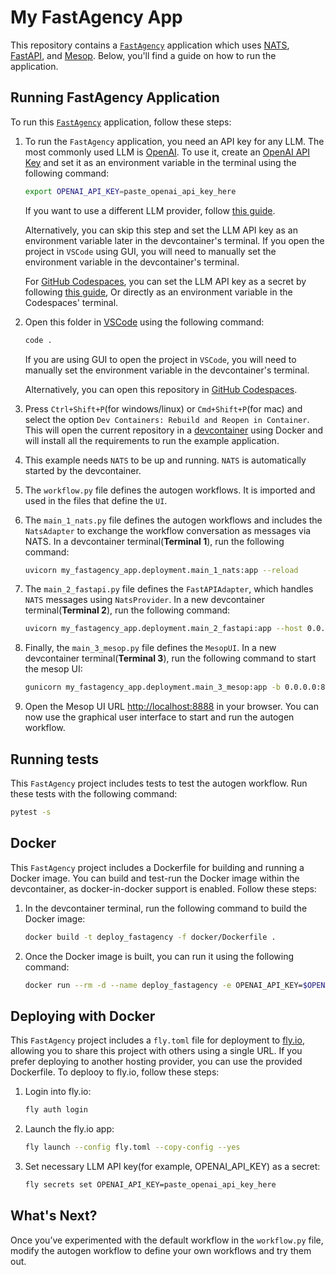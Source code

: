 # My FastAgency App

This repository contains a [`FastAgency`](https://github.com/airtai/fastagency) application which uses [NATS](https://nats.io/), [FastAPI](https://fastapi.tiangolo.com/), and [Mesop](https://google.github.io/mesop/). Below, you'll find a guide on how to run the application.

## Running FastAgency Application

To run this [`FastAgency`](https://github.com/airtai/fastagency) application, follow these steps:

1. To run the `FastAgency` application, you need an API key for any LLM. The most commonly used LLM is [OpenAI](https://platform.openai.com/docs/models). To use it, create an [OpenAI API Key](https://openai.com/index/openai-api/) and set it as an environment variable in the terminal using the following command:

   ```bash
   export OPENAI_API_KEY=paste_openai_api_key_here
   ```

   If you want to use a different LLM provider, follow [this guide](https://fastagency.ai/latest/user-guide/runtimes/autogen/using_non_openai_models/).

   Alternatively, you can skip this step and set the LLM API key as an environment variable later in the devcontainer's terminal. If you open the project in `VSCode` using GUI, you will need to manually set the environment variable in the devcontainer's terminal.

   For [GitHub Codespaces](https://github.com/features/codespaces), you can set the LLM API key as a secret by following [this guide](https://docs.github.com/en/codespaces/setting-up-your-project-for-codespaces/configuring-dev-containers/specifying-recommended-secrets-for-a-repository), Or directly as an environment variable in the Codespaces' terminal.

2. Open this folder in [VSCode](https://code.visualstudio.com/) using the following command:

   ```bash
   code .
   ```

   If you are using GUI to open the project in `VSCode`, you will need to manually set the environment variable in the devcontainer's terminal.

   Alternatively, you can open this repository in [GitHub Codespaces](https://github.com/features/codespaces).

3. Press `Ctrl+Shift+P`(for windows/linux) or `Cmd+Shift+P`(for mac) and select the option `Dev Containers: Rebuild and Reopen in Container`. This will open the current repository in a [devcontainer](https://code.visualstudio.com/docs/devcontainers/containers) using Docker and will install all the requirements to run the example application.
4. This example needs `NATS` to be up and running. `NATS` is automatically started by the devcontainer.
5. The `workflow.py` file defines the autogen workflows. It is imported and used in the files that define the `UI`.

6. The `main_1_nats.py` file defines the autogen workflows and includes the `NatsAdapter` to exchange the workflow conversation as messages via NATS. In a devcontainer terminal(**Terminal 1**), run the following command:

   ```bash
   uvicorn my_fastagency_app.deployment.main_1_nats:app --reload
   ```

7. The `main_2_fastapi.py` file defines the `FastAPIAdapter`, which handles `NATS` messages using `NatsProvider`. In a new devcontainer terminal(**Terminal 2**), run the following command:

   ```bash
   uvicorn my_fastagency_app.deployment.main_2_fastapi:app --host 0.0.0.0 --port 8008 --reload
   ```

8. Finally, the `main_3_mesop.py` file defines the `MesopUI`. In a new devcontainer terminal(**Terminal 3**), run the following command to start the mesop UI:

   ```bash
   gunicorn my_fastagency_app.deployment.main_3_mesop:app -b 0.0.0.0:8888 --reload
   ```

9. Open the Mesop UI URL [http://localhost:8888](http://localhost:8888) in your browser. You can now use the graphical user interface to start and run the autogen workflow.

## Running tests

This `FastAgency` project includes tests to test the autogen workflow. Run these tests with the following command:

```bash
pytest -s
```

## Docker

This `FastAgency` project includes a Dockerfile for building and running a Docker image. You can build and test-run the Docker image within the devcontainer, as docker-in-docker support is enabled. Follow these steps:

1. In the devcontainer terminal, run the following command to build the Docker image:

   ```bash
   docker build -t deploy_fastagency -f docker/Dockerfile .
   ```

2. Once the Docker image is built, you can run it using the following command:

   ```bash
   docker run --rm -d --name deploy_fastagency -e OPENAI_API_KEY=$OPENAI_API_KEY -e NATS_URL=$NATS_URL -e FASTAGENCY_NATS_PASSWORD=$FASTAGENCY_NATS_PASSWORD -p 8000:8000 -p 8008:8008 -p 8888:8888 --network=host deploy_fastagency
   ```

## Deploying with Docker

This `FastAgency` project includes a `fly.toml` file for deployment to [fly.io](https://fly.io/), allowing you to share this project with others using a single URL. If you prefer deploying to another hosting provider, you can use the provided Dockerfile. To deplooy to fly.io, follow these steps:

1. Login into fly.io:

   ```bash
   fly auth login
   ```

2. Launch the fly.io app:

   ```bash
   fly launch --config fly.toml --copy-config --yes
   ```

3. Set necessary LLM API key(for example, OPENAI_API_KEY) as a secret:

   ```bash
   fly secrets set OPENAI_API_KEY=paste_openai_api_key_here
   ```

## What's Next?

Once you’ve experimented with the default workflow in the `workflow.py` file, modify the autogen workflow to define your own workflows and try them out.
